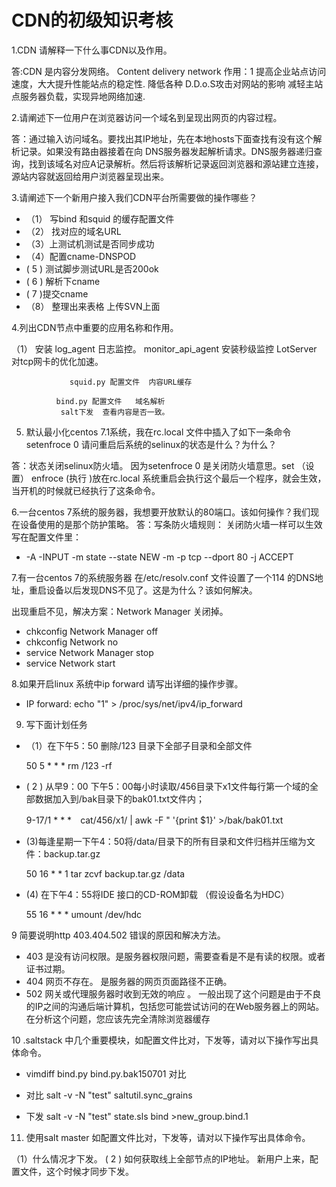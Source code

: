 # CDN的初级知识考核
1.CDN 请解释一下什么事CDN以及作用。

答:CDN 是内容分发网络。 Content delivery network  作用：1 提高企业站点访问速度，大大提升性能站点的稳定性.
降低各种  D.D.o.S攻击对网站的影响 
减轻主站点服务器负载，实现异地网络加速.

2.请阐述下一位用户在浏览器访问一个域名到呈现出网页的内容过程。

答：通过输入访问域名。要找出其IP地址，先在本地hosts下面查找有没有这个解析记录。如果没有路由器接着在向
DNS服务器发起解析请求。DNS服务器递归查询，找到该域名对应A记录解析。然后将该解析记录返回浏览器和源站建立连接，源站内容就返回给用户浏览器呈现出来。

3.请阐述下一个新用户接入我们CDN平台所需要做的操作哪些？

* （1） 写bind 和squid 的缓存配置文件
* （2） 找对应的域名URL
* （3）上测试机测试是否同步成功
* （4）配置cname-DNSPOD
* ( 5 ) 测试脚步测试URL是否200ok
* ( 6 ) 解析下cname
* ( 7 )提交cname
* （8） 整理出来表格 上传SVN上面

4.列出CDN节点中重要的应用名称和作用。

（1） 安装 log_agent   日志监控。
                monitor_api_agent 安装秒级监控
                LotServer  对tcp网卡的优化加速。

                 squid.py 配置文件  内容URL缓存

              bind.py 配置文件   域名解析
               salt下发  查看内容是否一致。

5. 默认最小化centos 7.1系统，我在rc.local 文件中插入了如下一条命令setenfroce 0 请问重启后系统的selinux的状态是什么？为什么？

答：状态关闭selinux防火墙。 因为setenfroce 0 是关闭防火墙意思。set （设置） enfroce (执行 )放在rc.local 系统重启会执行这个最后一个程序，就会生效，当开机的时候就已经执行了这条命令。



6.一台centos 7系统的服务器，我想要开放默认的80端口。该如何操作？我们现在设备使用的是那个防护策略。
答：写条防火墙规则： 关闭防火墙一样可以生效 写在配置文件里：
* -A -INPUT -m state --state NEW -m -p tcp  --dport 80 -j ACCEPT

7.有一台centos 7的系统服务器 在/etc/resolv.conf 文件设置了一个114 的DNS地址，重启设备以后发现DNS不见了。这是为什么？该如何解决。

出现重启不见，解决方案：Network Manager 关闭掉。

* chkconfig Network Manager off      
* chkconfig Network no
* service Network Manager stop
* service Network start

8.如果开启linux 系统中ip forward 请写出详细的操作步骤。

* IP forward: echo "1" > /proc/sys/net/ipv4/ip_forward

9. 写下面计划任务
* （1）在下午5：50 删除/123 目录下全部子目录和全部文件
    
   50 5 * * * rm /123 -rf

* ( 2 ) 从早9：00 下午5：00每小时读取/456目录下x1文件每行第一个域的全部数据加入到/bak目录下的bak01.txt文件内；
 
   9-17/1 * * *　cat/456/x1/ | awk -F " '{print $1}' >/bak/bak01.txt

*  (3)每逢星期一下午4：50将/data/目录下的所有目录和文件归档并压缩为文件：backup.tar.gz

   50 16 * * 1  tar zcvf backup.tar.gz /data
 
*  (4) 在下午4：55将IDE 接口的CD-ROM卸载 （假设设备名为HDC）

   55 16 * * * umount /dev/hdc


9 简要说明http 403.404.502 错误的原因和解决方法。

* 403 是没有访问权限。是服务器权限问题，需要查看是不是有读的权限。或者证书过期。
* 404 网页不存在。    是服务器的网页页面路径不正确。   
* 502   网关或代理服务器时收到无效的响应 。
一般出现了这个问题是由于不良的IP之间的沟通后端计算机，包括您可能尝试访问的在Web服务器上的网站。在分析这个问题，您应该先完全清除浏览器缓存

10 .saltstack 中几个重要模块，如配置文件比对，下发等，请对以下操作写出具体命令。

* vimdiff bind.py bind.py.bak150701 对比

* 对比  salt -v -N "test" saltutil.sync_grains

* 下发 salt -v -N "test" state.sls bind >new_group.bind.1


11. 使用salt master 如配置文件比对，下发等，请对以下操作写出具体命令。

（1）什么情况才下发。
( 2 ) 如何获取线上全部节点的IP地址。
新用户上来，配置文件，这个时候才同步下发。
